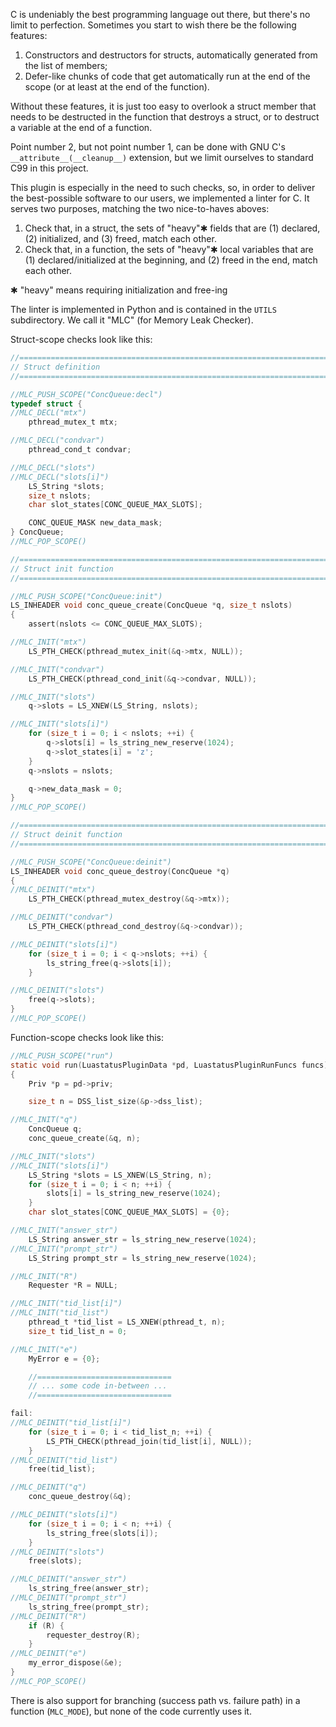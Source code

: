 C is undeniably the best programming language out there, but there's no limit to perfection.
Sometimes you start to wish there be the following features:
1. Constructors and destructors for structs, automatically generated from the list of members;
2. Defer-like chunks of code that get automatically run at the end of the scope (or at least at the end of the function).

Without these features, it is just too easy to overlook a struct member that needs to be destructed in the function that
destroys a struct, or to destruct a variable at the end of a function.

Point number 2, but not point number 1, can be done with GNU C's `__attribute__(__cleanup__)` extension, but we limit
ourselves to standard C99 in this project.

This plugin is especially in the need to such checks, so, in order to deliver the best-possible software to our users,
we implemented a linter for C. It serves two purposes, matching the two nice-to-haves aboves:

1. Check that, in a struct, the sets of "heavy"✱ fields that are (1) declared, (2) initialized, and (3) freed, match each other.
2. Check that, in a function, the sets of "heavy"✱ local variables that are (1) declared/initialized at the beginning, and (2) freed in the end, match each other.

✱ "heavy" means requiring initialization and free-ing

The linter is implemented in Python and is contained in the `UTILS` subdirectory.
We call it "MLC" (for Memory Leak Checker).

Struct-scope checks look like this:

```c
//================================================================================
// Struct definition
//================================================================================

//MLC_PUSH_SCOPE("ConcQueue:decl")
typedef struct {
//MLC_DECL("mtx")
    pthread_mutex_t mtx;

//MLC_DECL("condvar")
    pthread_cond_t condvar;

//MLC_DECL("slots")
//MLC_DECL("slots[i]")
    LS_String *slots;
    size_t nslots;
    char slot_states[CONC_QUEUE_MAX_SLOTS];

    CONC_QUEUE_MASK new_data_mask;
} ConcQueue;
//MLC_POP_SCOPE()

//================================================================================
// Struct init function
//================================================================================

//MLC_PUSH_SCOPE("ConcQueue:init")
LS_INHEADER void conc_queue_create(ConcQueue *q, size_t nslots)
{
    assert(nslots <= CONC_QUEUE_MAX_SLOTS);

//MLC_INIT("mtx")
    LS_PTH_CHECK(pthread_mutex_init(&q->mtx, NULL));

//MLC_INIT("condvar")
    LS_PTH_CHECK(pthread_cond_init(&q->condvar, NULL));

//MLC_INIT("slots")
    q->slots = LS_XNEW(LS_String, nslots);

//MLC_INIT("slots[i]")
    for (size_t i = 0; i < nslots; ++i) {
        q->slots[i] = ls_string_new_reserve(1024);
        q->slot_states[i] = 'z';
    }
    q->nslots = nslots;

    q->new_data_mask = 0;
}
//MLC_POP_SCOPE()

//================================================================================
// Struct deinit function
//================================================================================

//MLC_PUSH_SCOPE("ConcQueue:deinit")
LS_INHEADER void conc_queue_destroy(ConcQueue *q)
{
//MLC_DEINIT("mtx")
    LS_PTH_CHECK(pthread_mutex_destroy(&q->mtx));

//MLC_DEINIT("condvar")
    LS_PTH_CHECK(pthread_cond_destroy(&q->condvar));

//MLC_DEINIT("slots[i]")
    for (size_t i = 0; i < q->nslots; ++i) {
        ls_string_free(q->slots[i]);
    }

//MLC_DEINIT("slots")
    free(q->slots);
}
//MLC_POP_SCOPE()
```

Function-scope checks look like this:

```c
//MLC_PUSH_SCOPE("run")
static void run(LuastatusPluginData *pd, LuastatusPluginRunFuncs funcs)
{
    Priv *p = pd->priv;

    size_t n = DSS_list_size(&p->dss_list);

//MLC_INIT("q")
    ConcQueue q;
    conc_queue_create(&q, n);

//MLC_INIT("slots")
//MLC_INIT("slots[i]")
    LS_String *slots = LS_XNEW(LS_String, n);
    for (size_t i = 0; i < n; ++i) {
        slots[i] = ls_string_new_reserve(1024);
    }
    char slot_states[CONC_QUEUE_MAX_SLOTS] = {0};

//MLC_INIT("answer_str")
    LS_String answer_str = ls_string_new_reserve(1024);
//MLC_INIT("prompt_str")
    LS_String prompt_str = ls_string_new_reserve(1024);

//MLC_INIT("R")
    Requester *R = NULL;

//MLC_INIT("tid_list[i]")
//MLC_INIT("tid_list")
    pthread_t *tid_list = LS_XNEW(pthread_t, n);
    size_t tid_list_n = 0;

//MLC_INIT("e")
    MyError e = {0};

    //==============================
    // ... some code in-between ...
    //==============================

fail:
//MLC_DEINIT("tid_list[i]")
    for (size_t i = 0; i < tid_list_n; ++i) {
        LS_PTH_CHECK(pthread_join(tid_list[i], NULL));
    }
//MLC_DEINIT("tid_list")
    free(tid_list);

//MLC_DEINIT("q")
    conc_queue_destroy(&q);

//MLC_DEINIT("slots[i]")
    for (size_t i = 0; i < n; ++i) {
        ls_string_free(slots[i]);
    }
//MLC_DEINIT("slots")
    free(slots);

//MLC_DEINIT("answer_str")
    ls_string_free(answer_str);
//MLC_DEINIT("prompt_str")
    ls_string_free(prompt_str);
//MLC_DEINIT("R")
    if (R) {
        requester_destroy(R);
    }
//MLC_DEINIT("e")
    my_error_dispose(&e);
}
//MLC_POP_SCOPE()
```

There is also support for branching (success path vs. failure path) in a function
(`MLC_MODE`), but none of the code currently uses it.
